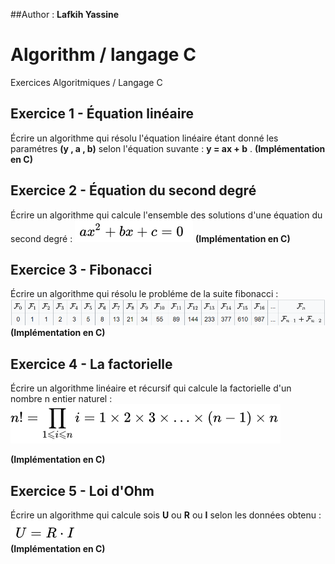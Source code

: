 ##Author : **Lafkih Yassine**
# Algorithm  / langage C
Exercices Algoritmiques / Langage C

## Exercice 1 - Équation linéaire
Écrire un algorithme qui résolu l'équation linéaire étant donné les paramétres **(y , a , b)** selon l'équation suvante : **y = ax + b** .
**(Implémentation en C)**


## Exercice 2 - Équation du second degré 
Écrire un algorithme qui calcule l'ensemble des solutions d'une équation du second degré : ![alt text](eq2.PNG) 
**(Implémentation en C)**


## Exercice 3 - Fibonacci
Écrire un algorithme qui résolu le probléme de la suite fibonacci : ![alt text](fibonacci.PNG) 
**(Implémentation en C)**


## Exercice 4 - La factorielle
Écrire un algorithme linéaire et récursif qui calcule la factorielle d'un nombre n entier naturel : ![alt text](fact.PNG) 

**(Implémentation en C)**


## Exercice 5 - Loi d'Ohm
Écrire un algorithme qui calcule sois **U** ou **R** ou **I** selon les données obtenu : ![alt text](ohm.PNG)  
**(Implémentation en C)**







